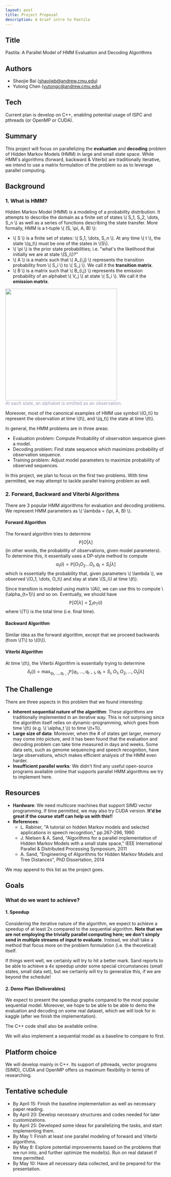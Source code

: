 ```yaml
---
layout: post
title: Project Proposal
description: A brief intro to Pastila
---
```


## Title

Pastila: A Parallel Model of HMM Evaluation and Decoding Algorithms

## Authors

  - Shaojie Bai (shaojieb@andrew.cmu.edu)
  - Yutong Chen (yutongc@andrew.cmu.edu)

## Tech

Current plan is develop on C++, enabling potential usage of ISPC and pthreads (or OpenMP or CUDA).

## Summary

This project will focus on parallelizing the **evaluation** and **decoding** problem of Hidden Markov Models (HMM) in large and small state space. While HMM's algorithms (forward, backward & Viterbi) are traditionally iterative, we intend to use a matrix formulation of the problem so as to leverage parallel computing.

## Background

### 1. What is HMM?

Hidden Markov Model (HMM) is a modeling of a probability distribution. It attempts to describe the domain as a finite set of states \\( S_1, S_2, \dots, S_n \\) as well as a series of functions describing the state transfer. More formally, HMM is a t-tuple \\( (S, \pi, A, B) \\):
  * \\( S \\) is a finite set of states: \\( S_1, \dots, S_n \\). At any time \\( t \\), the state \\(q_t\\) must be one of the states in \\(S\\). 
  * \\( \pi \\) is the prior state probabilities; i.e. "what's the likelihood that initially we are at state \\(S_i\\)?"
  * \\( A \\) is a matrix such that \\( A_{i,j} \\) represents the transition probability from \\( S_i \\) to \\( S_j \\). We call it the **transition matrix**.
  * \\( B \\) is a matrix such that \\( B_{i,j} \\) represents the emission probability of an alphabet \\( V_j \\) at state \\( S_i \\). We call it the **emission matrix**.

<div class="imgcap">
<img src="https://jerrybai1995.github.io/Pastila/assets/images/fg_hmm.png" height="350">
<div class="thecap" style="color: #9a9ab7">At each state, an alphabet is emitted as an observation.</div>
</div>

Moreover, most of the canonical examples of HMM use symbol \\(O_t\\) to represent the observation at time \\(t\\), and \\(q_t\\) the state at time \\(t\\).
  
In general, the HMM problems are in three areas:
  - Evaluation problem: Compute Probability of observation sequence given a model.
  - Decoding problem: Find state sequence which maximizes probability of observation sequence.  
  - Training problem: Adjust model parameters to maximize probability of observed sequences.

In this project, we plan to focus on the first two problems. With time permitted, we may attempt to tackle parallel training problem as well.
  
### 2. Forward, Backward and Viterbi Algorithms

There are 3 popular HMM algorithms for evaluation and decoding problems. We represent HMM parameters as \\( \lambda = (\pi, A, B) \\).

#### Forward Algorithm

The forward algorithm tries to determine 
$$
\mathbb{P}[O|\lambda]
$$
(in other words, the probability of observations, given model parameters). To determine this, it essentially uses a DP-style method to compute
$$
\alpha_t(i) = \mathbb{P}[O_1O_2 \dots O_t, q_t=S_i | \lambda]
$$
which is essentially the probability that, given parameters \\( \lambda \\), we observed \\(O_1, \dots, O_t\\) and stay at state \\(S_i\\) at time \\(t\\). 

Since transition is modeled using matrix \\(A\\), we can use this to compute \\(\alpha_{t+1}\\) and so on. Eventually, we should have 
$$
\mathbb{P}[O|\lambda] = \sum_{i} \alpha_T(i)
$$
where \\(T\\) is the total time (i.e. final time).

 
#### Backward Algorithm
 
Similar idea as the forward algorithm, except that we proceed backwards (from \\(T\\) to \\(0\\)). 

#### Viterbi Algorithm

At time \\(t\\), the Viterbi Algorithm is essentially trying to determine
$$
\delta_t(i) = \max_{q_1, \dots, q_{t-1}} \mathbb{P}[q_1, \dots, q_{t-1}, q_t=S_i, O_1, O_2, \dots, O_t | \lambda]
$$

## The Challenge

There are three aspects in this problem that we found interesting:
  - **Inherent sequential nature of the algorithm**: These algorithms are traditionally implemented in an iterative way. This is not surprising since the algorithm itself relies on dynamic-programming, which goes from time \\(t\\) (e.g. \\( \alpha_t \\)) to time \\(t+1\\).
  - **Large size of data**: Moreover, when the # of states get larger, memory may come into picture, and it has been found that the evaluation and decoding problem can take time measured in days and weeks. Some data sets, such as genome sequencing and speech recognition, have large observations, which makes efficient analysis of the HMM even harder.
  - **Insufficient parallel works**: We didn't find any useful open-source programs available online that supports parallel HMM algorithms we try to implement here.

## Resources
  
  - **Hardware**: We need multicore machines that support SIMD vector programming. If time permitted, we may also try CUDA version. **It'd be great if the course staff can help us with this!!**
  - **References**: 
    * L. Rabiner, "A tutorial on hidden Markov models and selected applications in speech recognition," pp.267-296, 1990
    * J. Nielsen & A. Sand, "Algorithms for a parallel implementation of Hidden Markov Models with a small state space," IEEE International Parallel & Distributed Processing Symposium, 2011
    * A. Sand, "Engineering of Algorithms for Hidden Markov Models and Tree Distances", PhD Dissertation, 2014
    
We may append to this list as the project goes.   
   

## Goals

### What do we want to achieve?

#### 1. Speedup
Considering the iterative nature of the algorithm, we expect to achieve a speedup of at least 2x compared to the sequential algorithm. **Note that we are not employing the trivially parallel computing here; we don't simply send in multiple streams of input to evaluate**. Instead, we shall take a method that focus more on the problem formulation (i.e. the theoretical) itself.

If things went well, we certainly will try to hit a better mark. Sand reports to be able to achieve a 4x speedup under some special circumstances (small states, small data set), but we certainly will try to generalize this, if we are beyond the schedule!

#### 2. Demo Plan (Deliverables)

We expect to present the speedup graphs compared to the most popular sequential model. Moreover, we hope to be able to be able to demo the evaluation and decoding on some real dataset, which we will look for in kaggle (after we finish the implementation). 

The C++ code shall also be available online. 
 
We will also implement a sequential model as a baseline to compare to first.
 

## Platform choice

We will develop mainly in C++. Its support of pthreads, vector programs (SIMD), CUDA and OpenMP offers us maximum flexibility in terms of researching.

## Tentative schedule

  - By April 15: Finish the baseline implementation as well as necessary paper reading.
  - By April 20: Develop necessary structures and codes needed for later customizations.
  - By April 25: Developed some ideas for parallelizing the tasks, and start implementing them.
  - By May 1: Finish at least one parallel modeling of forward and Viterbi algorithms.
  - By May 8: Explore potential improvements based on the problems that we run into, and further optimize the model(s). Run on real dataset if time permitted. 
  - By May 10: Have all necessary data collected, and be prepared for the presentation.
   
  